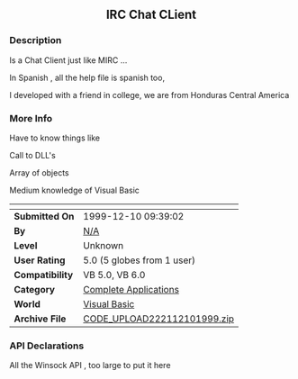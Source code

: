 ﻿<div align="center">

## IRC Chat CLient


</div>

### Description

Is a Chat Client just like MIRC ...

In Spanish , all the help file is spanish too,

I developed with a friend in college, we are from Honduras Central America
 
### More Info
 
Have to know things like

Call to DLL's

Array of objects

Medium knowledge of Visual Basic


<span>             |<span>
---                |---
**Submitted On**   |1999-12-10 09:39:02
**By**             |[N/A](https://github.com/Planet-Source-Code/PSCIndex/blob/master/ByAuthor/empty.md)
**Level**          |Unknown
**User Rating**    |5.0 (5 globes from 1 user)
**Compatibility**  |VB 5\.0, VB 6\.0
**Category**       |[Complete Applications](https://github.com/Planet-Source-Code/PSCIndex/blob/master/ByCategory/complete-applications__1-27.md)
**World**          |[Visual Basic](https://github.com/Planet-Source-Code/PSCIndex/blob/master/ByWorld/visual-basic.md)
**Archive File**   |[CODE\_UPLOAD222112101999\.zip](https://github.com/Planet-Source-Code/irc-chat-client__1-4840/archive/master.zip)

### API Declarations

All the Winsock API , too large to put it here






